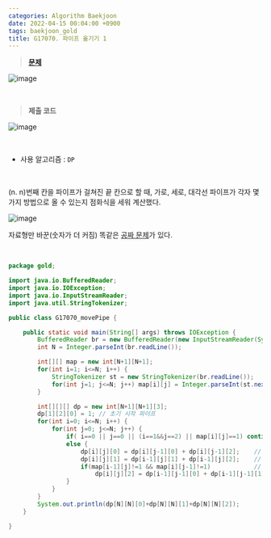 ```yaml
---
categories: Algorithm Baekjoon
date: 2022-04-15 00:04:00 +0900
tags: baekjoon_gold
title: G17070. 파이프 옮기기 1
---
```


> **[문제](https://www.acmicpc.net/problem/17070)**

![image](https://user-images.githubusercontent.com/80896077/173897147-42483053-9474-49a8-85a9-2602590e6c38.png)

<br>

> **제출 코드**

![image](https://user-images.githubusercontent.com/80896077/173897240-b2856325-f325-4d59-941f-ec343f00af1b.png)

<br>

- 사용 알고리즘 : `DP`

<br>

(n. n)번째 칸을 파이프가 걸쳐진 끝 칸으로 할 때, 가로, 세로, 대각선 파이프가 각자 몇가지 방법으로 올 수 있는지 점화식을 세워 계산했다.

![image](https://user-images.githubusercontent.com/80896077/173897185-b4b42216-4015-4f48-8d73-df63fca03a5e.png)

자료형만 바꾼(숫자가 더 커짐) 똑같은 [공짜 문제](https://www.acmicpc.net/problem/17069)가 있다.

<br>

```java
package gold;

import java.io.BufferedReader;
import java.io.IOException;
import java.io.InputStreamReader;
import java.util.StringTokenizer;

public class G17070_movePipe {

	public static void main(String[] args) throws IOException {
		BufferedReader br = new BufferedReader(new InputStreamReader(System.in));
		int N = Integer.parseInt(br.readLine());

		int[][] map = new int[N+1][N+1];
		for(int i=1; i<=N; i++) {
			StringTokenizer st = new StringTokenizer(br.readLine());
			for(int j=1; j<=N; j++) map[i][j] = Integer.parseInt(st.nextToken());
		}

		int[][][] dp = new int[N+1][N+1][3];
		dp[1][2][0] = 1; // 초기 시작 파이프
		for(int i=0; i<=N; i++) {
			for(int j=0; j<=N; j++) {
				if( i==0 || j==0 || (i==1&&j==2) || map[i][j]==1) continue; //기본값 그대로
				else {
					dp[i][j][0] = dp[i][j-1][0] + dp[i][j-1][2];	// 가로
					dp[i][j][1] = dp[i-1][j][1] + dp[i-1][j][2];	// 세로
					if(map[i-1][j]!=1 && map[i][j-1]!=1) 			// 대각선
						dp[i][j][2] = dp[i-1][j-1][0] + dp[i-1][j-1][1] + dp[i-1][j-1][2];
				}
			}
		}
		System.out.println(dp[N][N][0]+dp[N][N][1]+dp[N][N][2]);
	}

}
```
